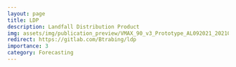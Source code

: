 ```yaml
---
layout: page
title: LDP
description: Landfall Distribution Product
img: assets/img/publication_preview/VMAX_90_v3_Prototype_AL092021_2021082612_wcone_fromtxt.png
redirect: https://gitlab.com/Btrabing/ldp
importance: 3
category: Forecasting
---
```


